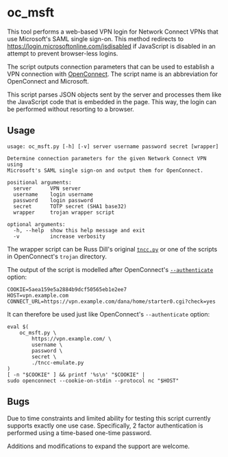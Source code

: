 oc_msft
=======

This tool performs a web-based VPN login for Network Connect VPNs that use
Microsoft's SAML single sign-on. This method redirects to
https://login.microsoftonline.com/jsdisabled if JavaScript is disabled in
an attempt to prevent browser-less logins.

The script outputs connection parameters that can be used to establish a
VPN connection with [OpenConnect][OC]. The script name is an abbreviation
for OpenConnect and Microsoft.

This script parses JSON objects sent by the server and processes them like
the JavaScript code that is embedded in the page. This way, the login can
be performed without resorting to a browser.


Usage
-----

    usage: oc_msft.py [-h] [-v] server username password secret [wrapper]

    Determine connection parameters for the given Network Connect VPN using
    Microsoft's SAML single sign-on and output them for OpenConnect.

    positional arguments:
      server      VPN server
      username    login username
      password    login password
      secret      TOTP secret (SHA1 base32)
      wrapper     trojan wrapper script

    optional arguments:
      -h, --help  show this help message and exit
      -v          increase verbosity

The wrapper script can be Russ Dill's original [`tncc.py`][TNCC] or one of
the scripts in OpenConnect's `trojan` directory.

The output of the script is modelled after OpenConnect's
[`--authenticate`][AUTH] option:

    COOKIE=5aea159e5a2884b9dcf50565eb1e2ee7
    HOST=vpn.example.com
    CONNECT_URL=https://vpn.example.com/dana/home/starter0.cgi?check=yes

It can therefore be used just like OpenConnect's `--authenticate` option:

    eval $(
        oc_msft.py \
            https://vpn.example.com/ \
            username \
            password \
            secret \
            ./tncc-emulate.py
    )
    [ -n "$COOKIE" ] && printf '%s\n' "$COOKIE" |
    sudo openconnect --cookie-on-stdin --protocol nc "$HOST"


Bugs
----

Due to time constraints and limited ability for testing this script
currently supports exactly one use case. Specifically, 2 factor
authentication is performed using a time-based one-time password.

Additions and modifications to expand the support are welcome.


[AUTH]: https://www.infradead.org/openconnect/manual.html#heading4
[OC]: https://www.infradead.org/openconnect/
[TNCC]: https://github.com/russdill/juniper-vpn-py
